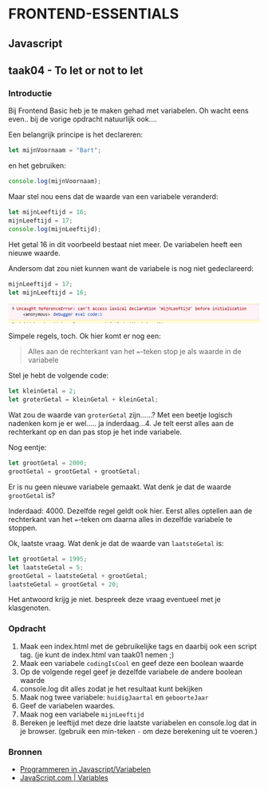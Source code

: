 # FRONTEND-ESSENTIALS

## Javascript

## taak04 - To let or not to let

### Introductie

Bij Frontend Basic heb je te maken gehad met variabelen. Oh wacht eens even.. bij de vorige opdracht natuurlijk ook....

Een belangrijk principe is het declareren:

```js
let mijnVoornaam = "Bart";
```

en het gebruiken:

```js
console.log(mijnVoornaam);
```

Maar stel nou eens dat de waarde van een variabele veranderd:

```js
let mijnLeeftijd = 16;
mijnLeeftijd = 17;
console.log(mijnLeeftijd);
```

Het getal 16 in dit voorbeeld bestaat niet meer. De variabelen heeft een nieuwe waarde.

Andersom dat zou niet kunnen want de variabele is nog niet gedeclareerd:

```js
mijnLeeftijd = 17;
let mijnLeeftijd = 16;
```

![Fout melding](images/foutmelding.png)

Simpele regels, toch. Ok hier komt er nog een:

> Alles aan de rechterkant van het `=`-teken stop je als waarde in de variabele

Stel je hebt de volgende code:

```js
let kleinGetal = 2;
let groterGetal = kleinGetal + kleinGetal;
```

Wat zou de waarde van `groterGetal` zijn......? Met een beetje logisch nadenken kom je er wel..... ja inderdaag...4. Je telt eerst alles aan de rechterkant op en dan pas stop je het inde variabele.

Nog eentje:

```js
let grootGetal = 2000;
grootGetal = grootGetal + grootGetal;
```

Er is nu geen nieuwe variabele gemaakt. Wat denk je dat de waarde `grootGetal` is?

Inderdaad: 4000. Dezelfde regel geldt ook hier. Eerst alles optellen aan de rechterkant van het `=`-teken om daarna alles in dezelfde variabele te stoppen.

Ok, laatste vraag. Wat denk je dat de waarde van `laatsteGetal` is:

```js
let grootGetal = 1995;
let laatsteGetal = 5;
grootGetal = laatsteGetal + grootGetal;
laatsteGetal = grootGetal + 20;
```

Het antwoord krijg je niet. bespreek deze vraag eventueel met je klasgenoten.

### Opdracht

1. Maak een index.html met de gebruikelijke tags en daarbij ook een script tag. (je kunt de index.html van taak01 nemen ;)
2. Maak een variabele `codingIsCool` en geef deze een boolean waarde
3. Op de volgende regel geef je dezelfde variabele de andere boolean waarde
4. console.log dit alles zodat je het resultaat kunt bekijken
5. Maak nog twee variabele: `huidigJaartal` en `geboorteJaar`
6. Geef de variabelen waardes.
7. Maak nog een variabele `mijnLeeftijd`
8. Bereken je leeftijd met deze drie laatste variabelen en console.log dat in je browser. (gebruik een min-teken `-` om deze berekening uit te voeren.)

### Bronnen

- [Programmeren in Javascript/Variabelen](https://nl.wikibooks.org/wiki/Programmeren_in_JavaScript/Variabelen)
- [JavaScript.com | Variables](https://www.javascript.com/learn/variables)
  